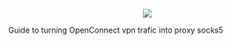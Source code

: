 <p align="center">
    <img src="https://i.imgur.com/xsy6BHJ.png"/> 
</p>

Guide to turning OpenConnect vpn trafic into proxy socks5







